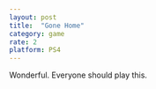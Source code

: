 ```yaml
---
layout: post
title:  "Gone Home"
category: game
rate: 2
platform: PS4
---
```


Wonderful. Everyone should play this.



